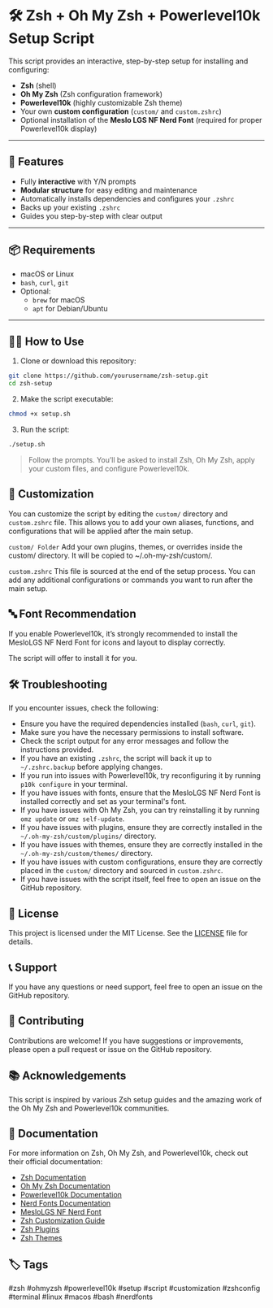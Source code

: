 # 🛠 Zsh + Oh My Zsh + Powerlevel10k Setup Script

This script provides an interactive, step-by-step setup for installing and configuring:

- **Zsh** (shell)
- **Oh My Zsh** (Zsh configuration framework)
- **Powerlevel10k** (highly customizable Zsh theme)
- Your own **custom configuration** (`custom/` and `custom.zshrc`)
- Optional installation of the **Meslo LGS NF Nerd Font** (required for proper Powerlevel10k display)

---

## 🚀 Features

- Fully **interactive** with Y/N prompts
- **Modular structure** for easy editing and maintenance
- Automatically installs dependencies and configures your `.zshrc`
- Backs up your existing `.zshrc`
- Guides you step-by-step with clear output

---

## 📦 Requirements

- macOS or Linux
- `bash`, `curl`, `git`
- Optional:
	- `brew` for macOS
	- `apt` for Debian/Ubuntu

---

## 🧑‍💻 How to Use

1. Clone or download this repository:

```bash
git clone https://github.com/yourusername/zsh-setup.git
cd zsh-setup
```

2. Make the script executable:

```bash
chmod +x setup.sh
```

3. Run the script:

```bash
./setup.sh
```

> Follow the prompts. You’ll be asked to install Zsh, Oh My Zsh, apply your custom files, and configure Powerlevel10k.

## 📝 Customization

You can customize the script by editing the `custom/` directory and `custom.zshrc` file. This allows you to add your own
aliases, functions, and configurations that will be applied after the main setup.

`custom/ Folder`
Add your own plugins, themes, or overrides inside the custom/ directory. It will be copied to ~/.oh-my-zsh/custom/.

`custom.zshrc`
This file is sourced at the end of the setup process. You can add any additional configurations or commands you want to
run after the main setup.

## 🔤 Font Recommendation

If you enable Powerlevel10k, it’s strongly recommended to install the MesloLGS NF Nerd Font for icons and layout to
display correctly.

The script will offer to install it for you.

## 🛠️ Troubleshooting

If you encounter issues, check the following:

- Ensure you have the required dependencies installed (`bash`, `curl`, `git`).
- Make sure you have the necessary permissions to install software.
- Check the script output for any error messages and follow the instructions provided.
- If you have an existing `.zshrc`, the script will back it up to `~/.zshrc.backup` before applying changes.
- If you run into issues with Powerlevel10k, try reconfiguring it by running `p10k configure` in your terminal.
- If you have issues with fonts, ensure that the MesloLGS NF Nerd Font is installed correctly and set as your terminal's
  font.
- If you have issues with Oh My Zsh, you can try reinstalling it by running `omz update` or `omz self-update`.
- If you have issues with plugins, ensure they are correctly installed in the `~/.oh-my-zsh/custom/plugins/` directory.
- If you have issues with themes, ensure they are correctly installed in the `~/.oh-my-zsh/custom/themes/` directory.
- If you have issues with custom configurations, ensure they are correctly placed in the `custom/` directory and sourced
  in `custom.zshrc`.
- If you have issues with the script itself, feel free to open an issue on the GitHub repository.

## 📄 License

This project is licensed under the MIT License. See the [LICENSE](LICENSE) file for details.

## 📞 Support

If you have any questions or need support, feel free to open an issue on the GitHub repository.

## 📢 Contributing

Contributions are welcome! If you have suggestions or improvements, please open a pull request or issue on the GitHub
repository.

## 📚 Acknowledgements

This script is inspired by various Zsh setup guides and the amazing work of the Oh My Zsh and Powerlevel10k communities.

## 📖 Documentation

For more information on Zsh, Oh My Zsh, and Powerlevel10k, check out their official documentation:

- [Zsh Documentation](https://www.zsh.org/documentation/)
- [Oh My Zsh Documentation](https://ohmyz.sh/)
- [Powerlevel10k Documentation](https://github.com/romkatv/powerlevel10k)
- [Nerd Fonts Documentation](https://www.nerdfonts.com/)
- [MesloLGS NF Nerd Font](https://github.com/romkatv/dotfiles-public/tree/master/.local/share/fonts/NerdFonts)
- [Zsh Customization Guide](https://zsh.sourceforge.io/Intro/intro_3.html)
- [Zsh Plugins](https://github.com/ohmyzsh/ohmyzsh/wiki/plugins)
- [Zsh Themes](https://github.com/ohmyzsh/ohmyzsh/wiki/Themes)

## 🏷️ Tags

#zsh #ohmyzsh #powerlevel10k #setup #script #customization #zshconfig #terminal #linux #macos #bash #nerdfonts

